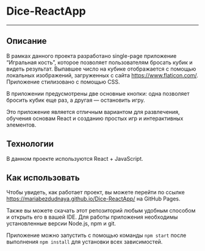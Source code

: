 # Dice-ReactApp
---

## Описание
В рамках данного проекта разработано single-page приложение “Игральная кость”, которое позволяет пользователям бросать кубик и видеть результат. Выпавшее число на кубике отображается с помощью локальных изображений, загруженных с сайта <https://www.flaticon.com/>. Приложение стилизовано с помощью CSS.

В приложении предусмотрены две основные кнопки: одна позволяет бросить кубик еще раз, а другая — остановить игру. 

Это приложение является отличным вариантом для развлечения, обучения основам React и созданию простых игр и интерактивных элементов.

## Технологии

В данном проекте используются React + JavaScript.

## Как использовать

Чтобы увидеть, как работает проект, вы можете перейти по ссылке <https://mariabezdudnaya.github.io/Dice-ReactApp/> на GitHub Pages.

Также вы можете скачать этот репозиторий любым удобным способом и открыть его в вашей IDE. Для работы приложения необходимы установленные версии Node.js, npm и git.

Приложение можно запустить с помощью команды `npm start` после выполнения `npm install` для установки всех зависимостей.
